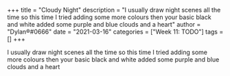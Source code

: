 +++
title = "Cloudy Night"
description = "I usually draw night scenes all the time so this time I tried adding some more colours then your basic black and white added some purple and blue clouds and a heart"
author = "Dylan®#0666"
date = "2021-03-16"
categories = ["Week 11: TODO"]
tags = []
+++

I usually draw night scenes all the time so this time I tried adding some more colours then your basic black and white added some purple and blue clouds and a heart
